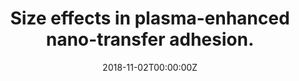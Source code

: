 ---
title: "Size effects in plasma-enhanced nano-transfer adhesion."
authors:
- Deagen, M.
- Chan E.P.
- Schadler L.S.
- Ullal, C.K.

#author_notes:
date: "2018-11-02T00:00:00Z"
doi: "10.1039/C8SM01862F"

# Publication type.
# Legend: 0 = Uncategorized; 1 = Conference paper; 2 = Journal article;
# 3 = Preprint / Working Paper; 4 = Report; 5 = Book; 6 = Book section;
# 7 = Thesis; 8 = Patent
publication_types: ["2"]

# Publication name and optional abbreviated publication name.
publication: "*Soft Matter*, **14**, 9220-9226"

---